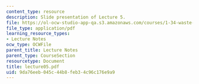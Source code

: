 ```yaml
---
content_type: resource
description: Slide presentation of Lecture 5.
file: https://ol-ocw-studio-app-qa.s3.amazonaws.com/courses/1-34-waste-containment-and-remediation-technology-spring-2004/9da76eeb045c44b8feb34c96c176e9a9_lecture05.pdf
file_type: application/pdf
learning_resource_types:
- Lecture Notes
ocw_type: OCWFile
parent_title: Lecture Notes
parent_type: CourseSection
resourcetype: Document
title: lecture05.pdf
uid: 9da76eeb-045c-44b8-feb3-4c96c176e9a9
---
```

